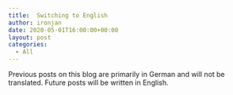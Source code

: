 ```yaml
---
title:  Switching to English
author: ironjan
date: 2020-05-01T16:00:00+00:00
layout: post
categories:
  - All
---
```


Previous posts on this blog are primarily in German and will not be translated. Future posts will be written in English.